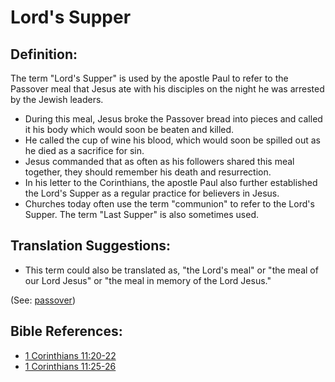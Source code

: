 # Lord's Supper #

## Definition: ##

The term "Lord's Supper" is used by the apostle Paul to refer to the Passover meal that Jesus ate with his disciples on the night he was arrested by the Jewish leaders. 

* During this meal, Jesus broke the Passover bread into pieces and called it his body which would soon be beaten and killed.
* He called the cup of wine his blood, which would soon be spilled out as he died as a sacrifice for sin.
* Jesus commanded that as often as his followers shared this meal together, they should remember his death and resurrection.
* In his letter to the Corinthians, the apostle Paul also further established the Lord's Supper as a regular practice for believers in Jesus.
* Churches today often use the term "communion" to refer to the Lord's Supper. The term "Last Supper" is also sometimes used.

## Translation Suggestions: ##

* This term could also be translated as, "the Lord's meal" or "the meal of our Lord Jesus" or "the meal in memory of the Lord Jesus."

(See: [passover](../kt/passover.md))

## Bible References: ##

* [1 Corinthians 11:20-22](https://door43.org/en/bible/notes/1co/11/20)
* [1 Corinthians 11:25-26](https://door43.org/en/bible/notes/1co/11/25)

